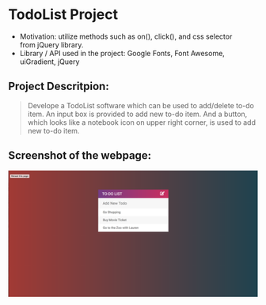 # TodoList Project 
  * Motivation: utilize methods such as on(), click(), and css selector  
    from jQuery library. 
  * Library / API used in the project: Google Fonts, Font Awesome, uiGradient, jQuery
## Project Descritpion: 
  > Develope a TodoList software which can be used to add/delete to-do item. An input box 
  > is provided to add new to-do item. And a button, which looks like a notebook icon on 
  > upper right corner, is used to add new to-do item. 

## Screenshot of the webpage: 
![webpage link](https://github.com/kaiLiGit/Web_Development/blob/master/TodoListProject/ss1.png)
  
